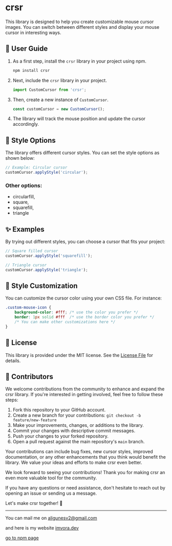 # crsr

This library is designed to help you create customizable mouse cursor images. You can switch between different styles and display your mouse cursor in interesting ways.

## 📖 User Guide

1. As a first step, install the `crsr` library in your project using npm.

    ```bash
    npm install crsr
    ```

2. Next, include the `crsr` library in your project.

    ```javascript
    import CustomCursor from 'crsr';
    ```

3. Then, create a new instance of `CustomCursor`.

    ```javascript
    const customCursor = new CustomCursor();
    ```

4. The library will track the mouse position and update the cursor accordingly.

## 🎨 Style Options

The library offers different cursor styles. You can set the style options as shown below:

```javascript
// Example: Circular cursor
customCursor.applyStyle('circular');
```
### Other options:
- circularfill,
- square,
- squarefill,
- triangle

## ✨ Examples
By trying out different styles, you can choose a cursor that fits your project:

```javascript
// Square filled cursor
customCursor.applyStyle('squarefill');

// Triangle cursor
customCursor.applyStyle('triangle');
```

## 🎨 Style Customization
You can customize the cursor color using your own CSS file. For instance:

```css
.custom-mouse-icon {
    background-color: #fff; /* use the color you prefer */
    border: 1px solid #fff  /* use the border color you prefer */
    /* You can make other customizations here */
}
```

## 📄 License
This library is provided under the MIT license. See the [License File](https://github.com/aligunesv/crsr/blob/main/LICENSE) for details.

## 👥 Contributors

We welcome contributions from the community to enhance and expand the crsr library. If you're interested in getting involved, feel free to follow these steps:

1. Fork this repository to your GitHub account.
2. Create a new branch for your contributions: `git checkout -b feature/new-feature`
3. Make your improvements, changes, or additions to the library.
4. Commit your changes with descriptive commit messages.
5. Push your changes to your forked repository.
6. Open a pull request against the main repository's `main` branch.

Your contributions can include bug fixes, new cursor styles, improved documentation, or any other enhancements that you think would benefit the library. We value your ideas and efforts to make crsr even better.

We look forward to seeing your contributions! Thank you for making crsr an even more valuable tool for the community.

If you have any questions or need assistance, don't hesitate to reach out by opening an issue or sending us a message.

Let's make crsr together! 🚀

---

You can mail me on <a href="mailto:aligunesv2@gmail.com">aligunesv2@gmail.com</a>

and here is my website [imvora.dev](https://www.imvora.dev)

[go to npm page](https://www.npmjs.com/package/crsr)

